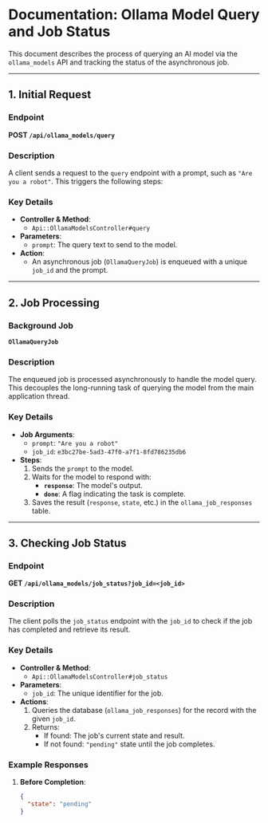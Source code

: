 # Documentation: Ollama Model Query and Job Status

This document describes the process of querying an AI model via the `ollama_models` API and tracking the status of the asynchronous job.

---

## **1. Initial Request**

### **Endpoint**
**POST `/api/ollama_models/query`**

### **Description**
A client sends a request to the `query` endpoint with a prompt, such as `"Are you a robot"`. This triggers the following steps:

### **Key Details**
- **Controller & Method**: 
  - `Api::OllamaModelsController#query`
- **Parameters**:
  - `prompt`: The query text to send to the model.
- **Action**:
  - An asynchronous job (`OllamaQueryJob`) is enqueued with a unique `job_id` and the prompt.

---

## **2. Job Processing**

### **Background Job**
**`OllamaQueryJob`**

### **Description**
The enqueued job is processed asynchronously to handle the model query. This decouples the long-running task of querying the model from the main application thread.

### **Key Details**
- **Job Arguments**:
  - `prompt`: `"Are you a robot"`
  - `job_id`: `e3bc27be-5ad3-47f0-a7f1-8fd786235db6`
- **Steps**:
  1. Sends the `prompt` to the model.
  2. Waits for the model to respond with:
     - **`response`**: The model's output.
     - **`done`**: A flag indicating the task is complete.
  3. Saves the result (`response`, `state`, etc.) in the `ollama_job_responses` table.

---

## **3. Checking Job Status**

### **Endpoint**
**GET `/api/ollama_models/job_status?job_id=<job_id>`**

### **Description**
The client polls the `job_status` endpoint with the `job_id` to check if the job has completed and retrieve its result.

### **Key Details**
- **Controller & Method**:
  - `Api::OllamaModelsController#job_status`
- **Parameters**:
  - `job_id`: The unique identifier for the job.
- **Actions**:
  1. Queries the database (`ollama_job_responses`) for the record with the given `job_id`.
  2. Returns:
     - If found: The job's current state and result.
     - If not found: `"pending"` state until the job completes.

### **Example Responses**
1. **Before Completion**:
   ```json
   {
     "state": "pending"
   }
